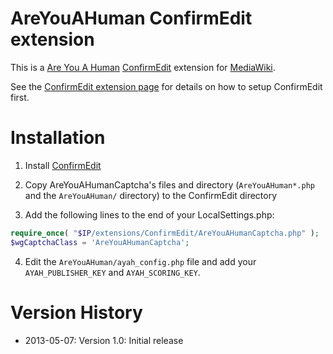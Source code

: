 # AreYouAHuman ConfirmEdit extension

This is a [Are You A Human](http://areyouahuman.com) [ConfirmEdit](http://www.mediawiki.org/wiki/Extension:ConfirmEdit) extension for [MediaWiki](http://www.mediawiki.org/).

See the [ConfirmEdit extension page](http://www.mediawiki.org/wiki/Extension:ConfirmEdit) for details on how to setup ConfirmEdit first.

# Installation

1. Install [ConfirmEdit](http://www.mediawiki.org/wiki/Extension:ConfirmEdit)

2. Copy AreYouAHumanCaptcha's files and directory (`AreYouAHuman*.php` and the `AreYouAHuman/` directory) to the ConfirmEdit directory

3. Add the following lines to the end of your LocalSettings.php:

````php
require_once( "$IP/extensions/ConfirmEdit/AreYouAHumanCaptcha.php" );
$wgCaptchaClass = 'AreYouAHumanCaptcha';
````

4. Edit the `AreYouAHuman/ayah_config.php` file and add your `AYAH_PUBLISHER_KEY` and `AYAH_SCORING_KEY`.

# Version History

* 2013-05-07: Version 1.0: Initial release
